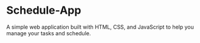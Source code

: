 # Schedule-App
A simple web application built with HTML, CSS, and JavaScript to help you manage your tasks and schedule.
